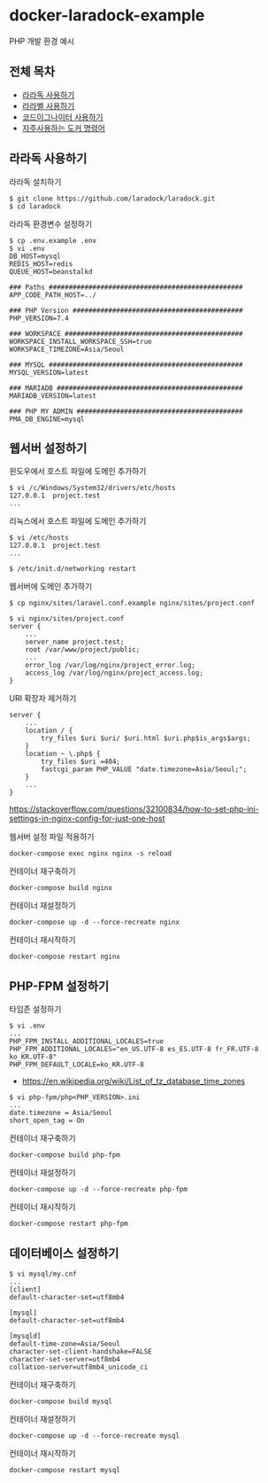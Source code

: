 # docker-laradock-example

PHP 개발 환경 예시

## 전체 목차

- [라라독 사용하기](LARADOCK.md)
- [라라벨 사용하기](LARAVEL.md)
- [코드이그나이터 사용하기](CODEIGNITER.md)
- [자주사용하는 도커 명령어](DOCKER.md)

## 라라독 사용하기

라라독 설치하기

```shell
$ git clone https://github.com/laradock/laradock.git
$ cd laradock
```

라라독 환경변수 설정하기

```shell
$ cp .env.example .env
$ vi .env
DB_HOST=mysql
REDIS_HOST=redis
QUEUE_HOST=beanstalkd

### Paths #################################################
APP_CODE_PATH_HOST=../

### PHP Version ###########################################
PHP_VERSION=7.4

### WORKSPACE #############################################
WORKSPACE_INSTALL_WORKSPACE_SSH=true
WORKSPACE_TIMEZONE=Asia/Seoul

### MYSQL #################################################
MYSQL_VERSION=latest

### MARIADB ###############################################
MARIADB_VERSION=latest

### PHP MY ADMIN ##########################################
PMA_DB_ENGINE=mysql
```

## 웹서버 설정하기

윈도우에서 호스트 파일에 도메인 추가하기

```shell
$ vi /c/Windows/System32/drivers/etc/hosts
127.0.0.1  project.test
...
```

리눅스에서 호스트 파일에 도메인 추가하기

```shell
$ vi /etc/hosts
127.0.0.1  project.test
...

$ /etc/init.d/networking restart
```

웹서버에 도메인 추가하기

```shell
$ cp nginx/sites/laravel.conf.example nginx/sites/project.conf
```

```shell
$ vi nginx/sites/project.conf
server {
    ...
    server_name project.test;
    root /var/www/project/public;
    ...
    error_log /var/log/nginx/project_error.log;
    access_log /var/log/nginx/project_access.log;
}
```

URI 확장자 제거하기

```shell
server {
    ...
    location / {
        try_files $uri $uri/ $uri.html $uri.php$is_args$args;
    }
    location ~ \.php$ {
        try_files $uri =404;
        fastcgi_param PHP_VALUE "date.timezone=Asia/Seoul;";
    }
    ...
}
```

<https://stackoverflow.com/questions/32100834/how-to-set-php-ini-settings-in-nginx-config-for-just-one-host>

웹서버 설정 파일 적용하기

```shell
docker-compose exec nginx nginx -s reload
```

컨테이너 재구축하기

```shell
docker-compose build nginx
```

컨테이너 재설정하기

```shell
docker-compose up -d --force-recreate nginx
```

컨테이너 재시작하기

```shell
docker-compose restart nginx
```

## PHP-FPM 설정하기

타임존 설정하기

```shell
$ vi .env
...
PHP_FPM_INSTALL_ADDITIONAL_LOCALES=true
PHP_FPM_ADDITIONAL_LOCALES="en_US.UTF-8 es_ES.UTF-8 fr_FR.UTF-8 ko_KR.UTF-8"
PHP_FPM_DEFAULT_LOCALE=ko_KR.UTF-8
```

- <https://en.wikipedia.org/wiki/List_of_tz_database_time_zones>

```shell
$ vi php-fpm/php<PHP_VERSION>.ini
...
date.timezone = Asia/Seoul
short_open_tag = On
```

컨테이너 재구축하기

```shell
docker-compose build php-fpm
```

컨테이너 재설정하기

```shell
docker-compose up -d --force-recreate php-fpm
```

컨테이너 재시작하기

```shell
docker-compose restart php-fpm
```

## 데이터베이스 설정하기

```shell
$ vi mysql/my.cnf
...
[client]
default-character-set=utf8mb4

[mysql]
default-character-set=utf8mb4

[mysqld]
default-time-zone=Asia/Seoul
character-set-client-handshake=FALSE
character-set-server=utf8mb4
collation-server=utf8mb4_unicode_ci
```

컨테이너 재구축하기

```shell
docker-compose build mysql
```

컨테이너 재설정하기

```shell
docker-compose up -d --force-recreate mysql
```

컨테이너 재시작하기

```shell
docker-compose restart mysql
```
